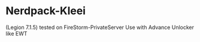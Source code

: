 # Nerdpack-Kleei
(Legion 7.1.5) tested on FireStorm-PrivateServer
Use with Advance Unlocker like EWT
